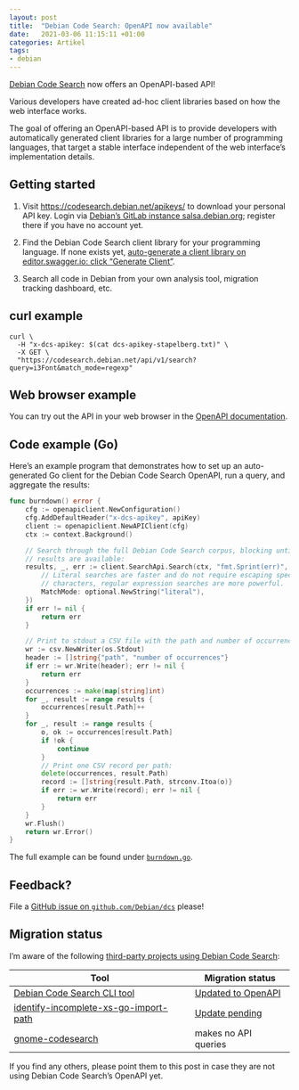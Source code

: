 ```yaml
---
layout: post
title:  "Debian Code Search: OpenAPI now available"
date:   2021-03-06 11:15:11 +01:00
categories: Artikel
tags:
- debian
---
```


[Debian Code Search](https://codesearch.debian.net/) now offers an OpenAPI-based API!

Various developers have created ad-hoc client libraries based on how the web
interface works.

The goal of offering an OpenAPI-based API is to provide developers with
automatically generated client libraries for a large number of programming
languages, that target a stable interface independent of the web interface’s
implementation details.

## Getting started

1. Visit https://codesearch.debian.net/apikeys/ to download your personal API
   key. Login via [Debian’s GitLab instance
   salsa.debian.org](https://salsa.debian.org/); register there if you have no
   account yet.

1. Find the Debian Code Search client library for your programming language. If
   none exists yet, [auto-generate a client library on editor.swagger.io: click
   “Generate
   Client”](https://editor.swagger.io/?url=https://codesearch.debian.net/openapi2.yaml).

1. Search all code in Debian from your own analysis tool, migration tracking
   dashboard, etc.

## curl example

```shell
curl \
  -H "x-dcs-apikey: $(cat dcs-apikey-stapelberg.txt)" \
  -X GET \
  "https://codesearch.debian.net/api/v1/search?query=i3Font&match_mode=regexp" 
```

## Web browser example

You can try out the API in your web browser in the [OpenAPI
documentation](https://codesearch.debian.net/apikeys/#openapi-doc-browser).

## Code example (Go)

Here’s an example program that demonstrates how to set up an auto-generated Go
client for the Debian Code Search OpenAPI, run a query, and aggregate the results:



```go
func burndown() error {
	cfg := openapiclient.NewConfiguration()
	cfg.AddDefaultHeader("x-dcs-apikey", apiKey)
	client := openapiclient.NewAPIClient(cfg)
	ctx := context.Background()

	// Search through the full Debian Code Search corpus, blocking until all
	// results are available:
	results, _, err := client.SearchApi.Search(ctx, "fmt.Sprint(err)", &openapiclient.SearchApiSearchOpts{
		// Literal searches are faster and do not require escaping special
		// characters, regular expression searches are more powerful.
		MatchMode: optional.NewString("literal"),
	})
	if err != nil {
		return err
	}

	// Print to stdout a CSV file with the path and number of occurrences:
	wr := csv.NewWriter(os.Stdout)
	header := []string{"path", "number of occurrences"}
	if err := wr.Write(header); err != nil {
		return err
	}
	occurrences := make(map[string]int)
	for _, result := range results {
		occurrences[result.Path]++
	}
	for _, result := range results {
		o, ok := occurrences[result.Path]
		if !ok {
			continue
		}
		// Print one CSV record per path:
		delete(occurrences, result.Path)
		record := []string{result.Path, strconv.Itoa(o)}
		if err := wr.Write(record); err != nil {
			return err
		}
	}
	wr.Flush()
	return wr.Error()
}
```

The full example can be found under
[`burndown.go`](https://github.com/Debian/dcs/blob/3d6a18f010e915f77b4833189286100308c539cb/_example/burndown.go).

## Feedback?

File a [GitHub issue on
`github.com/Debian/dcs`](https://github.com/Debian/dcs/issues) please!

## Migration status

I’m aware of the following [third-party projects using Debian Code
Search](https://codesearch.debian.net/thirdparty):

Tool | Migration status
-----|----------
[Debian Code Search CLI tool](https://salsa.debian.org/debian/codesearch-cli) | [Updated to OpenAPI](https://salsa.debian.org/debian/codesearch-cli/-/merge_requests/1)
[identify-incomplete-xs-go-import-path](https://salsa.debian.org/aviau/identify-incomplete-xs-go-import-path) | [Update pending](https://salsa.debian.org/aviau/identify-incomplete-xs-go-import-path/-/merge_requests/1)
[gnome-codesearch](https://gitlab.gnome.org/nbenitez/gnome-codesearch) | makes no API queries

If you find any others, please point them to this post in case they are not
using Debian Code Search’s OpenAPI yet.
